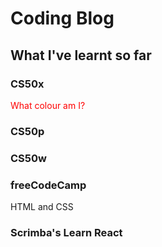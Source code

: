 # Coding Blog

## What I've learnt so far

### CS50x

<span style="color: RED;">What colour am I?</span>

### CS50p

### CS50w

### freeCodeCamp

HTML and CSS

### Scrimba's Learn React


